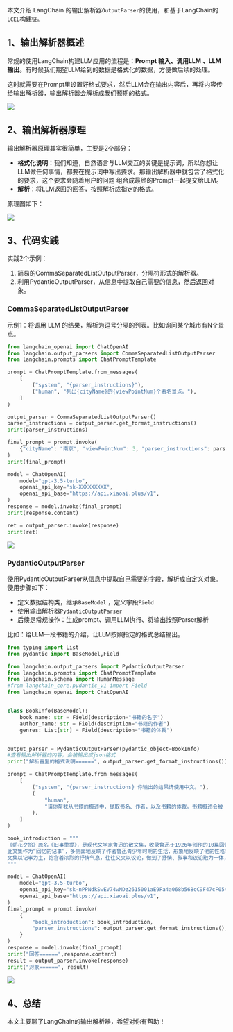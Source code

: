 本文介绍 LangChain 的输出解析器`OutputParser`的使用，和基于LangChain的`LCEL`构建`链`。

## 1、输出解析器概述

常规的使用LangChain构建LLM应用的流程是：**Prompt 输入、调用LLM 、LLM输出**。有时候我们期望LLM给到的数据是格式化的数据，方便做后续的处理。

这时就需要在Prompt里设置好格式要求，然后LLM会在输出内容后，再将内容传给输出解析器，输出解析器会解析成我们预期的格式。

![](https://img.mangoant.top/blog/202405262252996.png)



## 2、输出解析器原理

输出解析器原理其实很简单，主要是2个部分：

- **格式化说明**：我们知道，自然语言与LLM交互的关键是提示词，所以你想让LLM做任何事情，都要在提示词中写出要求。那输出解析器中就包含了格式化的要求，这个要求会随着用户的问题 组合成最终的Prompt一起提交给LLM。
- **解析**：将LLM返回的回答，按照解析成指定的格式。

原理图如下：

![](https://img.mangoant.top/blog/202410111835769.png)

## 3、代码实践

实践2个示例：

1. 简易的CommaSeparatedListOutputParser，分隔符形式的解析器。
2. 利用PydanticOutputParser，从信息中提取自己需要的信息，然后返回对象。

### CommaSeparatedListOutputParser

示例1：将调用 LLM 的结果，解析为逗号分隔的列表。比如询问某个城市有N个景点。

```Python
from langchain_openai import ChatOpenAI
from langchain.output_parsers import CommaSeparatedListOutputParser
from langchain.prompts import ChatPromptTemplate

prompt = ChatPromptTemplate.from_messages(
    [
        ("system", "{parser_instructions}"),
        ("human", "列出{cityName}的{viewPointNum}个著名景点。"),
    ]
)

output_parser = CommaSeparatedListOutputParser()
parser_instructions = output_parser.get_format_instructions()
print(parser_instructions)

final_prompt = prompt.invoke(
    {"cityName": "南京", "viewPointNum": 3, "parser_instructions": parser_instructions}
)
print(final_prompt)

model = ChatOpenAI(
    model="gpt-3.5-turbo",
    openai_api_key="sk-XXXXXXXXX",
    openai_api_base="https://api.xiaoai.plus/v1",
)
response = model.invoke(final_prompt)
print(response.content)

ret = output_parser.invoke(response)
print(ret)

```



![](https://img.mangoant.top/blog/202410111757297.png)



### PydanticOutputParser

使用PydanticOutputParser从信息中提取自己需要的字段，解析成自定义对象。使用步骤如下：

- 定义数据结构类，继承`BaseModel` ，定义字段`Field`
- 使用输出解析器`PydanticOutputParser`
- 后续是常规操作：生成prompt、调用LLM执行、将输出按照Parser解析

比如：给LLM一段书籍的介绍，让LLM按照指定的格式总结输出。

```Python
from typing import List
from pydantic import BaseModel,Field

from langchain.output_parsers import PydanticOutputParser
from langchain.prompts import ChatPromptTemplate
from langchain.schema import HumanMessage
#from langchain_core.pydantic_v1 import Field
from langchain_openai import ChatOpenAI


class BookInfo(BaseModel):
    book_name: str = Field(description="书籍的名字")
    author_name: str = Field(description="书籍的作者")
    genres: List[str] = Field(description="书籍的体裁")


output_parser = PydanticOutputParser(pydantic_object=BookInfo)
#查看输出解析器的内容，会被输出成json格式
print("解析器里的格式说明======", output_parser.get_format_instructions())

prompt = ChatPromptTemplate.from_messages(
    [
        ("system", "{parser_instructions} 你输出的结果请使用中文。"),
        (
            "human",
            "请你帮我从书籍的概述中，提取书名、作者，以及书籍的体裁。书籍概述会被 ### 符号包围。\n### {book_introduction} ###",
        ),
    ]
)

book_introduction = """
《朝花夕拾》原名《旧事重提》，是现代文学家鲁迅的散文集，收录鲁迅于1926年创作的10篇回忆性散文， [1]1928年由北京未名社出版，现编入《鲁迅全集》第2卷。
此文集作为“回忆的记事”，多侧面地反映了作者鲁迅青少年时期的生活，形象地反映了他的性格和志趣的形成经过。前七篇反映他童年时代在绍兴的家庭和私塾中的生活情景，后三篇叙述他从家乡到南京，又到日本留学，然后回国教书的经历；揭露了半殖民地半封建社会种种丑恶的不合理现象，同时反映了有抱负的青年知识分子在旧中国茫茫黑夜中，不畏艰险，寻找光明的困难历程，以及抒发了作者对往日亲友、师长的怀念之情 [2]。
文集以记事为主，饱含着浓烈的抒情气息，往往又夹以议论，做到了抒情、叙事和议论融为一体，优美和谐，朴实感人。作品富有诗情画意，又不时穿插着幽默和讽喻；形象生动，格调明朗，有强烈的感染力。
"""

model = ChatOpenAI(
    model="gpt-3.5-turbo",
    openai_api_key="sk-nPPNdkSwEV74wNDz2615001aE9Fa4a068b568cC9F47cF054",
    openai_api_base="https://api.xiaoai.plus/v1",
)
final_prompt = prompt.invoke(
    {
        "book_introduction": book_introduction,
        "parser_instructions": output_parser.get_format_instructions(),
    }
)
response = model.invoke(final_prompt)
print("回答======",response.content)
result = output_parser.invoke(response)
print("对象======", result)
```

![](https://img.mangoant.top/blog/202410111812090.png)



## 4、总结

本文主要聊了LangChain的输出解析器，希望对你有帮助！

